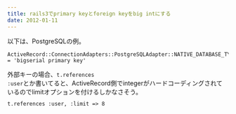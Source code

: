 ```yaml
---
title: rails3でprimary keyとforeign keyをbig intにする
date: 2012-01-11
---
```

以下は、PostgreSQLの例。
<code><pre>ActiveRecord::ConnectionAdapters::PostgreSQLAdapter::NATIVE_DATABASE_TYPES[:primary_key] = 'bigserial primary key' </pre></code>
外部キーの場合、<code>t.references :user</code>とか書いてると、ActiveRecord側でintegerがハードコーディングされているのでlimitオプションを付けるしかなさそう。
<code><pre>t.references :user, :limit => 8</pre></code>
